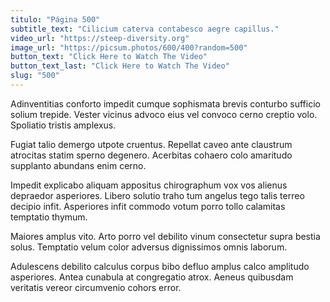 ```yaml
---
titulo: "Página 500"
subtitle_text: "Cilicium caterva contabesco aegre capillus."
video_url: "https://steep-diversity.org"
image_url: "https://picsum.photos/600/400?random=500"
button_text: "Click Here to Watch The Video"
button_text_last: "Click Here to Watch The Video"
slug: "500"
---
```


Adinventitias conforto impedit cumque sophismata brevis conturbo sufficio solium trepide. Vester vicinus advoco eius vel convoco cerno creptio volo. Spoliatio tristis amplexus.

Fugiat talio demergo utpote cruentus. Repellat caveo ante claustrum atrocitas statim sperno degenero. Acerbitas cohaero colo amaritudo supplanto abundans enim cerno.

Impedit explicabo aliquam appositus chirographum vox vos alienus depraedor asperiores. Libero solutio traho tum angelus tego talis terreo decipio infit. Asperiores infit commodo votum porro tollo calamitas temptatio thymum.

Maiores amplus vito. Arto porro vel debilito vinum consectetur supra bestia solus. Temptatio velum color adversus dignissimos omnis laborum.

Adulescens debilito calculus corpus bibo defluo amplus calco amplitudo asperiores. Antea cunabula at congregatio atrox. Aeneus quibusdam veritatis vereor circumvenio cohors error.
